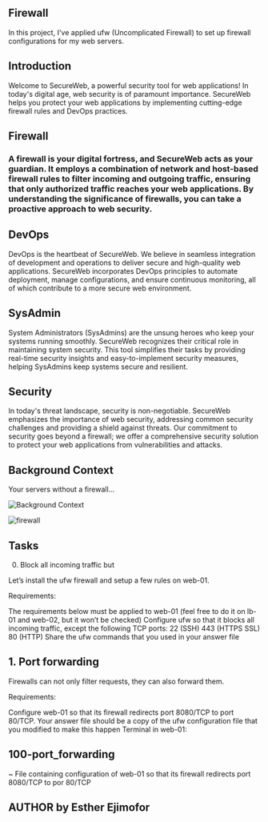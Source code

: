 ## Firewall
In this project, I've applied ufw (Uncomplicated Firewall) to set up firewall configurations for my web servers.

## Introduction
Welcome to SecureWeb, a powerful security tool for web applications! In today's digital age, web security is of paramount importance. SecureWeb helps you protect your web applications by implementing cutting-edge firewall rules and DevOps practices.

## Firewall
### A firewall is your digital fortress, and SecureWeb acts as your guardian. It employs a combination of network and host-based firewall rules to filter incoming and outgoing traffic, ensuring that only authorized traffic reaches your web applications. By understanding the significance of firewalls, you can take a proactive approach to web security.

## DevOps
DevOps is the heartbeat of SecureWeb. We believe in seamless integration of development and operations to deliver secure and high-quality web applications. SecureWeb incorporates DevOps principles to automate deployment, manage configurations, and ensure continuous monitoring, all of which contribute to a more secure web environment.

## SysAdmin
System Administrators (SysAdmins) are the unsung heroes who keep your systems running smoothly. SecureWeb recognizes their critical role in maintaining system security. This tool simplifies their tasks by providing real-time security insights and easy-to-implement security measures, helping SysAdmins keep systems secure and resilient.

## Security
In today's threat landscape, security is non-negotiable. SecureWeb emphasizes the importance of web security, addressing common security challenges and providing a shield against threats. Our commitment to security goes beyond a firewall; we offer a comprehensive security solution to protect your web applications from vulnerabilities and attacks.


## Background Context
Your servers without a firewall…


![Background Context](https://s3.amazonaws.com/intranet-projects-files/holbertonschool-sysadmin_devops/155/holbertonschool-firewall.gif)

![firewall](https://s3.amazonaws.com/intranet-projects-files/holbertonschool-sysadmin_devops/284/V1HjQ1Y.png)

## Tasks
0. Block all incoming traffic but

Let’s install the ufw firewall and setup a few rules on web-01.

Requirements:

The requirements below must be applied to web-01 (feel free to do it on lb-01 and web-02, but it won’t be checked)
Configure ufw so that it blocks all incoming traffic, except the following TCP ports:
22 (SSH)
443 (HTTPS SSL)
80 (HTTP)
Share the ufw commands that you used in your answer file

## 1. Port forwarding

Firewalls can not only filter requests, they can also forward them.

Requirements:

Configure web-01 so that its firewall redirects port 8080/TCP to port 80/TCP.
Your answer file should be a copy of the ufw configuration file that you modified to make this happen
Terminal in web-01:

## 100-port_forwarding
~ File containing configuration of web-01 so that its firewall redirects port 8080/TCP to por 80/TCP

## AUTHOR by Esther Ejimofor
